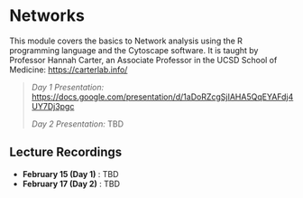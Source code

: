 # Networks
This module covers the basics to Network analysis using the R programming language and the Cytoscape software. It is taught by Professor Hannah Carter, an Associate Professor in the UCSD School of Medicine: https://carterlab.info/

> *Day 1 Presentation:* https://docs.google.com/presentation/d/1aDoRZcgSjIAHA5QqEYAFdj4UY7Dj3pgc
> 
> *Day 2 Presentation:* TBD

## Lecture Recordings

* **February 15 (Day 1)** : TBD
* **February 17 (Day 2)** : TBD

